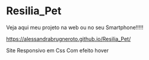 # Resilia_Pet
Veja aqui meu projeto na web ou no seu Smartphone!!!!!

https://alessandrabrugneroto.github.io/Resilia_Pet/


Site Responsivo em Css
Com efeito hover

